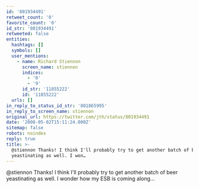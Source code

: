 ```yaml
---
id: '801934491'
retweet_count: '0'
favorite_count: '0'
id_str: '801934491'
retweeted: false
entities:
  hashtags: []
  symbols: []
  user_mentions:
    - name: Richard Stiennon
      screen_name: stiennon
      indices:
        - '0'
        - '9'
      id_str: '11855222'
      id: '11855222'
  urls: []
in_reply_to_status_id_str: '801865995'
in_reply_to_screen_name: stiennon
original_url: https://twitter.com/jth/status/801934491
date: '2008-05-02T15:11:24.000Z'
sitemap: false
robots: noindex
reply: true
title: >-
  @stiennon Thanks! I think I'll probably try to get another batch of beer
  yeastinating as well. I won…
---
```


@stiennon Thanks! I think I'll probably try to get another batch of beer yeastinating as well. I wonder how my ESB is coming along...